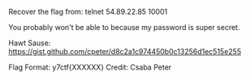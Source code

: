 Recover the flag from:
telnet 54.89.22.85 10001

You probably won't be able to because my password is super secret.

Hawt Sause:
https://gist.github.com/cpeter/d8c2a1c974450b0c13256d1ec515e255

Flag Format: y7ctf{XXXXXX}
Credit: Csaba Peter